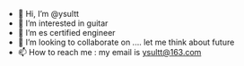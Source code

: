 - 👋 Hi, I’m @ysultt
- 👀 I’m interested in guitar
- 🌱 I’m es certified engineer
- 💞️ I’m looking to collaborate on .... let me think about future
- 📫 How to reach me : my email is ysultt@163.com

<!---
ysultt/ysultt is a ✨ special ✨ repository because its `README.md` (this file) appears on your GitHub profile.
You can click the Preview link to take a look at your changes.
--->
